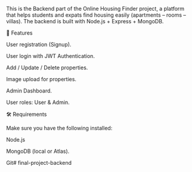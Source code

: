  
This is the Backend part of the Online Housing Finder project, a platform that helps students and expats find housing easily (apartments – rooms – villas).
The backend is built with Node.js + Express + MongoDB.

🚀 Features

User registration (Signup).

User login with JWT Authentication.

Add / Update / Delete properties.

Image upload for properties.

Admin Dashboard.

User roles: User & Admin.

🛠️ Requirements

Make sure you have the following installed:

Node.js

MongoDB
 (local or Atlas).

Git# final-project-backend
